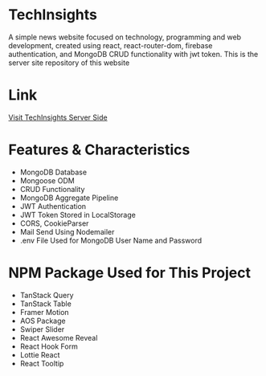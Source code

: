 
# TechInsights
A simple news website focused on technology, programming and web development, created using react, react-router-dom, firebase authentication, and MongoDB CRUD functionality with jwt token. This is the server site repository of this website

# Link
[Visit TechInsights Server Side](https://the-tech-insight-server.vercel.app)


# Features & Characteristics
-  MongoDB Database
-  Mongoose ODM
-  CRUD Functionality
-  MongoDB Aggregate Pipeline
-  JWT Authentication
-  JWT Token Stored in LocalStorage
-  CORS, CookieParser
-  Mail Send Using Nodemailer
-  .env File Used for MongoDB User Name and Password




# NPM Package Used for This Project
-  TanStack Query
-  TanStack Table
-  Framer Motion
-  AOS Package
-  Swiper Slider
-  React Awesome Reveal
-  React Hook Form
-  Lottie React
-  React Tooltip

